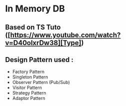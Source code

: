 # In Memory DB 

## Based on TS Tuto ([https://www.youtube.com/watch?v=D40olxrDw38][Type])

[Type]: https://www.youtube.com/watch?v=D40olxrDw38

## Design Pattern used :
 * Factory Pattern
 * Singleton Pattern
 * Observer Pattern (Pub/Sub)
 * Visitor Pattern
 * Strategy Pattern
 * Adaptor Pattern
